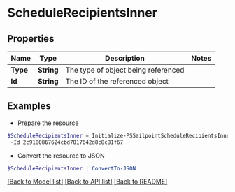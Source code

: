 # ScheduleRecipientsInner
## Properties

Name | Type | Description | Notes
------------ | ------------- | ------------- | -------------
**Type** | **String** | The type of object being referenced | 
**Id** | **String** | The ID of the referenced object | 

## Examples

- Prepare the resource
```powershell
$ScheduleRecipientsInner = Initialize-PSSailpointScheduleRecipientsInner  -Type IDENTITY `
 -Id 2c9180867624cbd7017642d8c8c81f67
```

- Convert the resource to JSON
```powershell
$ScheduleRecipientsInner | ConvertTo-JSON
```

[[Back to Model list]](../README.md#documentation-for-models) [[Back to API list]](../README.md#documentation-for-api-endpoints) [[Back to README]](../README.md)

